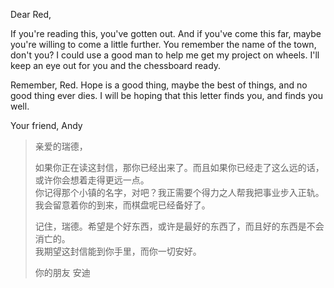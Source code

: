 Dear Red,

If you're reading this, you've gotten out. And if you've come this far, maybe you're willing to come a little further. You remember the name of the town, don't you? I could use a good man to help me get my project on wheels. I'll keep an eye out for you and the chessboard ready.

Remember, Red. Hope is a good thing, maybe the best of things, and no good thing ever dies. I will be hoping that this letter finds you, and finds you well.

Your friend,
Andy


>亲爱的瑞德，
>
>如果你正在读这封信，那你已经出来了。而且如果你已经走了这么远的话，或许你会想着走得更远一点。<br/>你记得那个小镇的名字，对吧？我正需要个得力之人帮我把事业步入正轨。我会留意着你的到来，而棋盘呢已经备好了。
>
>记住，瑞德。希望是个好东西，或许是最好的东西了，而且好的东西是不会消亡的。<br/>我期望这封信能到你手里，而你一切安好。
>
>你的朋友
>安迪